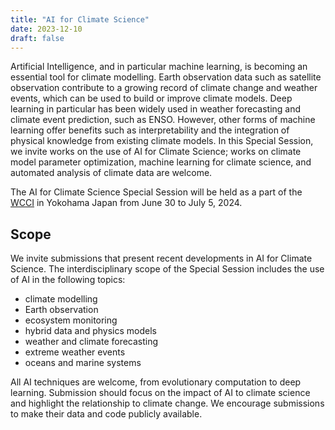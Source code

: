 ```yaml
---
title: "AI for Climate Science"
date: 2023-12-10
draft: false
---
```


Artificial Intelligence, and in particular machine learning, is becoming an essential tool for climate modelling. Earth observation data such as satellite observation contribute to a growing record of climate change and weather events, which can be used to build or improve climate models. Deep learning in particular has been widely used in weather forecasting and climate event prediction, such as ENSO. However, other forms of machine learning offer benefits such as interpretability and the integration of physical knowledge from existing climate models. In this Special Session, we invite works on the use of AI for Climate Science; works on climate model parameter optimization, machine learning for climate science, and automated analysis of climate data are welcome.

The AI for Climate Science Special Session will be held as a part of the [WCCI](https://2024.ieeewcci.org/) in Yokohama Japan from June 30 to July 5, 2024.

## Scope

We invite submissions that present recent developments in AI for Climate Science. The interdisciplinary scope of the Special Session includes the use of AI in the following topics:

 +  climate modelling
 +  Earth observation
 +  ecosystem monitoring
 +  hybrid data and physics models
 +  weather and climate forecasting
 +  extreme weather events
 +  oceans and marine systems

All AI techniques are welcome, from evolutionary computation to deep learning. Submission should focus on the impact of AI to climate science and highlight the relationship to climate change. We encourage submissions to make their data and code publicly available.